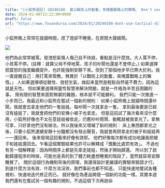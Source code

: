 ```yaml
---
title: "[小狐熊週記] 20240108  莫以戰術上的勤奮，來掩蓋戰略上的懶惰。 Don't use tactical diligence to cover up strategic laziness."
date: 2024-01-08T23:22:00+0800
draft: false
url: "https://www.foxandursa.com/2024/01/20240108-dont-use-tactical-diligence-to.html"
---
```


小狐熊晚上常常在就寢時間，熄了燈卻不睡覺，在房間大聲嬉鬧。



![]($https://blogger.googleusercontent.com/img/a/AVvXsEg0w9CKB77cdI2SsnDqZD_s9U85KHc6-Dib_RwT0HNlDWcvleP7tokc9IgFx5FuFQMjt3kAGeb3r53vFJocBKl14EFX1OqMsus_gMAaF2jF_b9qmMLPsSJI3-TLhPbdcqgM50HHNbp35ucrnPWSqUWQ3ja4HdeUYbavoHXSBpWboyZohQbQCfPEqABPnQg)



他們為此常常被罵。發洩怒氣傷人傷己自不待說，重點是沒什麼效。大人罵不停，小孩罵不停。(註釋：就算父母不停地罵，孩子的吵鬧也還是不會停止。)
如果選擇把震怒的強度繼續提升，也許能強制安靜下來。但到了那個地步早已弊大於利。我一直提醒自己：用打罵來管教，無異於「以戰術上的勤奮，來掩蓋戰略上的懶惰。」
人如果選擇順從獸性、發怒生氣，做起來當然是輕鬆自然毫不費力，因為這就是天性。
但如果要選擇用靈性智慧來解決問題，就是一件極為辛苦且困難的事。
用有限的智慧來面對無窮的難題，根本就不可能勝利。
我們只能一次推進一小步而已。我最近和小狐熊在嘗試一個新的規則：
如果小狐熊晚上就寢時間還吵鬧，我就會去拿走他們的一隻娃娃。每吵鬧一次就拿走一隻。
拿到最後要是已經沒有娃娃了，我就會把他們的安撫小被子也拿走。
但是這招試了幾次看來沒什麼用，小狐熊好像也不太在意娃娃被收走。仍舊吵吵鬧鬧、動輒就被我拿光了。拿無可拿，只好拿他們沒有辦法。所以我後來又增補了新的規則：
床上東西都拿光之後，只要小狐熊連續安靜十分鐘都沒有發出聲音，我就會再把拿走的被子和娃娃再一一還回來。
後來發現這招看來好像有效耶。
他們好像每次都有成功地讓我把被子和娃娃還回去。乍看這個實驗結果也許可以解釋成「獎勵比處罰有效」。
不過也有另一個解釋是：因為時間序上都是先拿走娃娃，然後才開始歸還。
所以到了啟動歸還程序的時候，可能也是真的到了體力耗盡想睡覺的階段了，當然就容易安靜睡覺了。
關於這個行為機制背後的原理，我還得設計更嚴謹的實驗來驗證才行。到底什麼方法有效、什麼方法沒效，我們事前也都不知道。
只能快速地嘗試各種規則、快速地迭代修正而已。
就好像在為產品開發一個新的功能一樣。其實本週我們還有在嘗試另一個有趣的規則，不過這個下次再說😆
